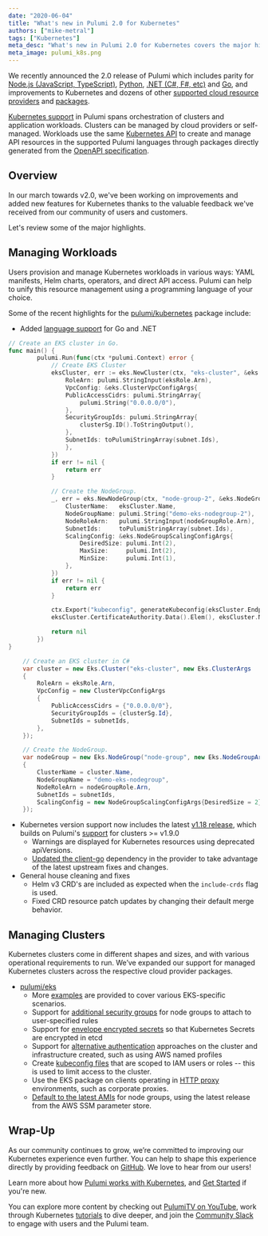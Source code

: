 ```yaml
---
date: "2020-06-04"
title: "What's new in Pulumi 2.0 for Kubernetes"
authors: ["mike-metral"]
tags: ["Kubernetes"]
meta_desc: "What's new in Pulumi 2.0 for Kubernetes covers the major highlights of features and improvement to Pulumi's Kubernetes support."
meta_image: pulumi_k8s.png
---
```


We recently announced the 2.0 release of Pulumi which includes parity for
[Node.js (JavaScript, TypeScript)](/docs/intro/languages/javascript), [Python](/docs/intro/languages/python), [.NET (C#, F#, etc)](/docs/intro/languages/dotnet) and [Go](/docs/intro/languages/go),
and improvements to Kubernetes and dozens of other [supported cloud resource providers](/registry) and [packages](/docs/reference/pkg#package-documentation).

[Kubernetes support](/registry/packages/kubernetes) in Pulumi spans orchestration of clusters and application
workloads. Clusters can be managed by cloud providers or self-managed.
Workloads use the same [Kubernetes API](https://kubernetes.io/docs/reference/) to create and manage API resources in the
supported Pulumi languages through packages directly generated from the [OpenAPI specification](https://github.com/kubernetes/kubernetes/tree/master/api/openapi-spec).

<!--more-->

## Overview

In our march towards v2.0, we've been working on improvements and added new
features for Kubernetes thanks to the valuable feedback we've received from our
community of users and customers.

Let's review some of the major highlights.

## Managing Workloads

Users provision and manage Kubernetes workloads in various ways: YAML
manifests, Helm charts, operators, and direct API access. Pulumi can help to
unify this resource management using a programming language of your choice.

Some of the recent highlights for the [pulumi/kubernetes](https://github.com/pulumi/pulumi-kubernetes) package include:

* Added [language support](https://www.pulumi.com/registry/packages/kubernetes/#library-packages) for Go and .NET

```go
// Create an EKS cluster in Go.
func main() {
        pulumi.Run(func(ctx *pulumi.Context) error {
            // Create EKS Cluster
            eksCluster, err := eks.NewCluster(ctx, "eks-cluster", &eks.ClusterArgs{
                RoleArn: pulumi.StringInput(eksRole.Arn),
                VpcConfig: &eks.ClusterVpcConfigArgs{
                PublicAccessCidrs: pulumi.StringArray{
                    pulumi.String("0.0.0.0/0"),
                },
                SecurityGroupIds: pulumi.StringArray{
                    clusterSg.ID().ToStringOutput(),
                },
                SubnetIds: toPulumiStringArray(subnet.Ids),
                },
            })
            if err != nil {
                return err
            }

            // Create the NodeGroup.
            _, err = eks.NewNodeGroup(ctx, "node-group-2", &eks.NodeGroupArgs{
            	ClusterName:   eksCluster.Name,
            	NodeGroupName: pulumi.String("demo-eks-nodegroup-2"),
            	NodeRoleArn:   pulumi.StringInput(nodeGroupRole.Arn),
            	SubnetIds:     toPulumiStringArray(subnet.Ids),
            	ScalingConfig: &eks.NodeGroupScalingConfigArgs{
            		DesiredSize: pulumi.Int(2),
            		MaxSize:     pulumi.Int(2),
            		MinSize:     pulumi.Int(1),
            	},
            })
            if err != nil {
                return err
            }

            ctx.Export("kubeconfig", generateKubeconfig(eksCluster.Endpoint,
            eksCluster.CertificateAuthority.Data().Elem(), eksCluster.Name))

            return nil
        })
}
```

```csharp
    // Create an EKS cluster in C#
    var cluster = new Eks.Cluster("eks-cluster", new Eks.ClusterArgs
    {
        RoleArn = eksRole.Arn,
        VpcConfig = new ClusterVpcConfigArgs
        {
            PublicAccessCidrs = {"0.0.0.0/0"},
            SecurityGroupIds = {clusterSg.Id},
            SubnetIds = subnetIds,
        },
    });

    // Create the NodeGroup.
    var nodeGroup = new Eks.NodeGroup("node-group", new Eks.NodeGroupArgs
    {
        ClusterName = cluster.Name,
        NodeGroupName = "demo-eks-nodegroup",
        NodeRoleArn = nodeGroupRole.Arn,
        SubnetIds = subnetIds,
        ScalingConfig = new NodeGroupScalingConfigArgs{DesiredSize = 2},
    });
```

* Kubernetes version support now includes the latest [v1.18 release](https://kubernetes.io/docs/setup/release/notes/), which builds on Pulumi's [support](https://github.com/pulumi/pulumi-kubernetes#kubernetes-api-version-support) for clusters >= v1.9.0
    * Warnings are displayed for Kubernetes resources using deprecated apiVersions.
    * [Updated the client-go](https://kubernetes.io/docs/setup/release/notes/#client-go) dependency in the provider to take advantage of the latest upstream fixes and changes.
* General house cleaning and fixes
    * Helm v3 CRD's are included as expected when the `include-crds` flag is used.
    * Fixed CRD resource patch updates by changing their default merge behavior.

## Managing Clusters

Kubernetes clusters come in different shapes and sizes, and with various operational
requirements to run. We’ve expanded our support for managed Kubernetes clusters
across the respective cloud provider packages.

* [pulumi/eks](https://github.com/pulumi/pulumi-eks)
    * More [examples](https://github.com/pulumi/pulumi-eks/tree/master/examples) are provided to cover various EKS-specific scenarios.
    * Support for [additional security groups](https://www.pulumi.com/docs/reference/pkg/nodejs/pulumi/eks/#NodeGroup-extraNodeSecurityGroups) for node groups to attach to user-specified rules
    * Support for [envelope encrypted secrets](https://www.pulumi.com/docs/reference/pkg/nodejs/pulumi/eks/#ClusterOptions-encryptionConfigKeyArn) so that Kubernetes Secrets are encrypted in etcd
    * Support for [alternative authentication](https://www.pulumi.com/docs/reference/pkg/nodejs/pulumi/eks/#ClusterOptions-providerCredentialOpts) approaches on the cluster and infrastructure created, such as using AWS named profiles
    * Create [kubeconfig files](https://www.pulumi.com/docs/reference/pkg/nodejs/pulumi/eks/#Cluster-getKubeconfig) that are scoped to IAM users or roles -- this is used to limit access to the cluster.
    * Use the EKS package on clients operating in [HTTP proxy](https://www.pulumi.com/docs/reference/pkg/nodejs/pulumi/eks/#ClusterOptions-proxy) environments, such as corporate proxies.
    * [Default to the latest AMIs](https://www.pulumi.com/docs/reference/pkg/nodejs/pulumi/eks/#ClusterNodeGroupOptions-amiId) for node groups, using the latest release from the AWS SSM parameter store.

## Wrap-Up

As our community continues to grow, we’re committed to improving our Kubernetes
experience even further. You can help to shape this experience directly by
providing feedback on [GitHub](https://github.com/pulumi/pulumi-kubernetes/). We love to hear from our users!

Learn more about how [Pulumi works with Kubernetes](https://www.pulumi.com/registry/packages/kubernetes/), and [Get Started](https://www.pulumi.com/docs/get-started/kubernetes/) if you're
new.

You can explore more content by checking out [PulumiTV on YouTube](https://www.youtube.com/pulumitv), work through
Kubernetes [tutorials](https://www.pulumi.com/docs/tutorials/kubernetes/) to dive deeper, and join the [Community Slack](https://slack.pulumi.com/) to engage
with users and the Pulumi team.
